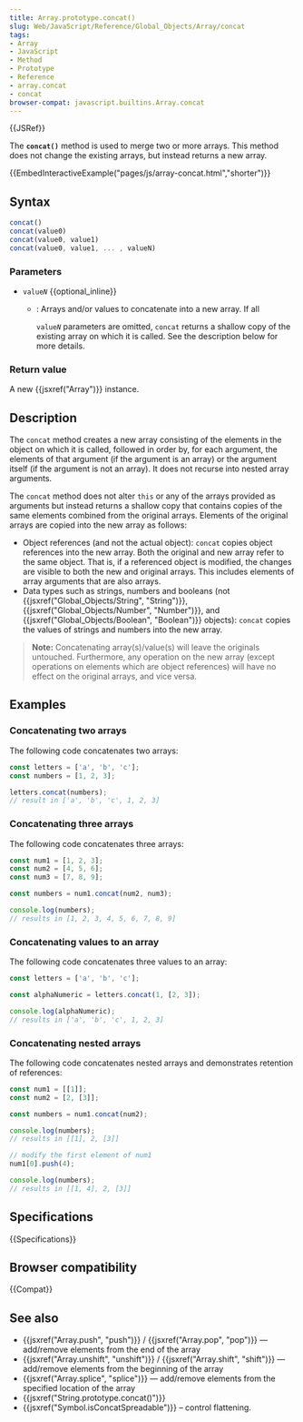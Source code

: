```yaml
---
title: Array.prototype.concat()
slug: Web/JavaScript/Reference/Global_Objects/Array/concat
tags:
- Array
- JavaScript
- Method
- Prototype
- Reference
- array.concat
- concat
browser-compat: javascript.builtins.Array.concat
---
```

{{JSRef}}

The **`concat()`** method is used to merge two or more arrays. This method does
not change the existing arrays, but instead returns a new array.

{{EmbedInteractiveExample("pages/js/array-concat.html","shorter")}}

## Syntax

```js
concat()
concat(value0)
concat(value0, value1)
concat(value0, value1, ... , valueN)
```

### Parameters

*   <code>value<em>N</em></code> {{optional_inline}}

    *   : Arrays and/or values to concatenate into a new array. If all

        <code>value<em>N</em></code> parameters are omitted, `concat` returns a
        shallow copy of the existing array on which it is called. See the
        description below for more details.

### Return value

A new {{jsxref("Array")}} instance.

## Description

The `concat` method creates a new array consisting of the elements in the object
on which it is called, followed in order by, for each argument, the elements of
that argument (if the argument is an array) or the argument itself (if the
argument is not an array). It does not recurse into nested array arguments.

The `concat` method does not alter `this` or any of the arrays provided as
arguments but instead returns a shallow copy that contains copies of the same
elements combined from the original arrays. Elements of the original arrays are
copied into the new array as follows:

*   Object references (and not the actual object): `concat` copies object
    references into the new array. Both the original and new array refer to the
    same object. That is, if a referenced object is modified, the changes are
    visible to both the new and original arrays. This includes elements of array
    arguments that are also arrays.
*   Data types such as strings, numbers and booleans (not
    {{jsxref("Global_Objects/String", "String")}},
    {{jsxref("Global_Objects/Number",
    "Number")}}, and
    {{jsxref("Global_Objects/Boolean", "Boolean")}} objects):
    `concat` copies the values of strings and numbers into the new array.

> **Note:** Concatenating array(s)/value(s) will leave the originals untouched.
> Furthermore, any operation on the new array (except operations on elements
> which are object references) will have no effect on the original arrays, and
> vice versa.

## Examples

### Concatenating two arrays

The following code concatenates two arrays:

```js
const letters = ['a', 'b', 'c'];
const numbers = [1, 2, 3];

letters.concat(numbers);
// result in ['a', 'b', 'c', 1, 2, 3]
```

### Concatenating three arrays

The following code concatenates three arrays:

```js
const num1 = [1, 2, 3];
const num2 = [4, 5, 6];
const num3 = [7, 8, 9];

const numbers = num1.concat(num2, num3);

console.log(numbers);
// results in [1, 2, 3, 4, 5, 6, 7, 8, 9]
```

### Concatenating values to an array

The following code concatenates three values to an array:

```js
const letters = ['a', 'b', 'c'];

const alphaNumeric = letters.concat(1, [2, 3]);

console.log(alphaNumeric);
// results in ['a', 'b', 'c', 1, 2, 3]
```

### Concatenating nested arrays

The following code concatenates nested arrays and demonstrates retention of
references:

```js
const num1 = [[1]];
const num2 = [2, [3]];

const numbers = num1.concat(num2);

console.log(numbers);
// results in [[1], 2, [3]]

// modify the first element of num1
num1[0].push(4);

console.log(numbers);
// results in [[1, 4], 2, [3]]
```

## Specifications

{{Specifications}}

## Browser compatibility

{{Compat}}

## See also

*   {{jsxref("Array.push", "push")}} /
    {{jsxref("Array.pop", "pop")}} — add/remove elements from the end of
    the array
*   {{jsxref("Array.unshift", "unshift")}} /
    {{jsxref("Array.shift", "shift")}} — add/remove elements from the
    beginning of the array
*   {{jsxref("Array.splice", "splice")}} — add/remove elements from
    the specified location of the array
*   {{jsxref("String.prototype.concat()")}}
*   {{jsxref("Symbol.isConcatSpreadable")}} – control flattening.
